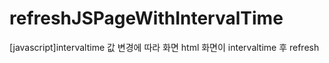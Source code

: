 # refreshJSPageWithIntervalTime
[javascript]intervaltime 값 변경에 따라 화면 html 화면이 intervaltime 후 refresh
